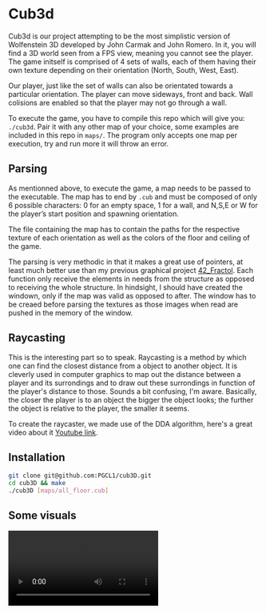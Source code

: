 # Cub3d

Cub3d is our project attempting to be the most simplistic version of Wolfenstein 3D developed by John Carmak and John Romero. In it, you will find a 3D world seen from a FPS view, meaning you cannot see the player. The game initself is comprised of 4 sets of walls, each of them having their own texture depending on their orientation (North, South, West, East).<br />

Our player, just like the set of walls can also be orientated towards a particular orientation. The player can move sideways, front and back. Wall colisions are enabled so that the player may not go through a wall.<br />

To execute the game, you have to compile this repo which will give you: `./cub3d`. Pair it with any other map of your choice, some examples are included in this repo in `maps/`. The program only accepts one map per execution, try and run more it will throw an error.<br />

## Parsing

As mentionned above, to execute the game, a map needs to be passed to the executable. The map has to end by `.cub` and must be composed of only 6 possible characters: 0 for an empty space, 1 for a wall, and N,S,E or W for the player’s start position and spawning orientation.

The file containing the map has to contain the paths for the respective texture of each orientation as well as the colors of the floor and ceiling of the game.

The parsing is very methodic in that it makes a great use of pointers, at least much better use than my previous graphical project [42_Fractol](https://github.com/PGCL1/42_Fractol). Each function only receive the elements in needs from the structure as opposed to receiving the whole structure. In hindsight, I should have created the windown, only if the map was valid as opposed to after. The window has to be creaed before parsing the textures as those images when read are pushed in the memory of the window.

## Raycasting

This is the interesting part so to speak. Raycasting is a method by which one can find the closest distance from a object to another object. It is cleverly used in computer graphics to map out the distance between a player and its surrondings and to draw out these surrondings in function of the player's distance to those. Sounds a bit confusing, I'm aware. Basically, the closer the player is to an object the bigger the object looks; the further the object is relative to the player, the smaller it seems.

To create the raycaster, we made use of the DDA algorithm, here's a great video about it [Youtube link](https://www.youtube.com/watch?v=W5P8GlaEOSI).

## Installation

```bash
git clone git@github.com:PGCL1/cub3D.git
cd cub3D && make
./cub3D [maps/all_floor.cub]
```
## Some visuals 

![](gif/cub3d.mov)
